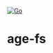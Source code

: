 [![Go](https://github.com/dhcgn/age-fs/actions/workflows/go.yml/badge.svg)](https://github.com/dhcgn/age-fs/actions/workflows/go.yml)

# age-fs
